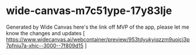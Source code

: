 # wide-canvas-m7c51ype-17y83lje
Generated by Wide Canvas
here's the link off MVP of the app, please let me know the changes and updates [ https://www.widecanvas.ai/webcontainer/preview/953tdyukyiqzzm9uoicj3p7pfniu7a-xhjc--3000--7f809d15 ]
